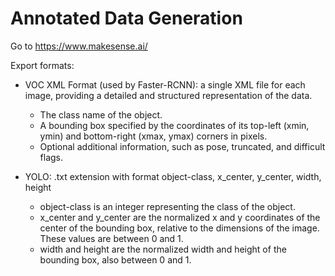 # Annotated Data Generation

Go to https://www.makesense.ai/

Export formats:

- VOC XML Format (used by Faster-RCNN): a single XML file for each image, providing a detailed and structured representation of the data. 
    - The class name of the object.
    - A bounding box specified by the coordinates of its top-left (xmin, ymin) and bottom-right (xmax, ymax) corners in pixels.
    - Optional additional information, such as pose, truncated, and difficult flags.
    
- YOLO: .txt extension with format object-class, x_center, y_center, width, height
    - object-class is an integer representing the class of the object.
    - x_center and y_center are the normalized x and y coordinates of the center of the bounding box, relative to the dimensions of the image. These values are between 0 and 1.
    - width and height are the normalized width and height of the bounding box, also between 0 and 1.
